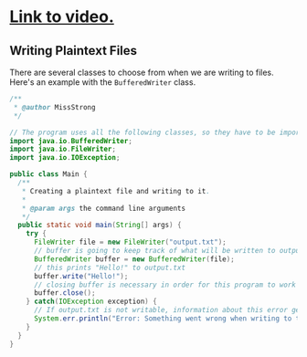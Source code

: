 # [Link to video.](TODO)

## Writing Plaintext Files

There are several classes to choose from when we are writing to files. Here's an example with the `BufferedWriter` class.

```java
/**
 * @author MissStrong
 */

// The program uses all the following classes, so they have to be imported
import java.io.BufferedWriter;
import java.io.FileWriter;
import java.io.IOException;

public class Main {
  /**
   * Creating a plaintext file and writing to it.
   *
   * @param args the command line arguments
   */
  public static void main(String[] args) {
    try {
      FileWriter file = new FileWriter("output.txt");
      // buffer is going to keep track of what will be written to output.txt
      BufferedWriter buffer = new BufferedWriter(file);
      // this prints "Hello!" to output.txt
      buffer.write("Hello!");
      // closing buffer is necessary in order for this program to work
      buffer.close();
    } catch(IOException exception) {
      // If output.txt is not writable, information about this error gets printed to the console
      System.err.println("Error: Something went wrong when writing to the file.");
    } 
  } 
} 
```
